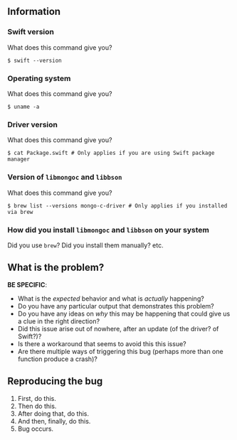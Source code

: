 <!--
  Make sure you have read CONTRIBUTING.md completely before you file a new
  issue! 

  If possible, try to determine if the bug is actually part of the Swift driver,
  or if the issue is actually from `libmongoc` or `libbson`. If so, you should
  file the issue with the representative projects.
-->

## Information

### Swift version

What does this command give you?
```
$ swift --version
```

### Operating system

What does this command give you?
```
$ uname -a
```

### Driver version

What does this command give you?
```
$ cat Package.swift # Only applies if you are using Swift package manager
```

### Version of `libmongoc` and `libbson`

What does this command give you?
```
$ brew list --versions mongo-c-driver # Only applies if you installed via brew
```

### How did you install `libmongoc` and `libbson` on your system
Did you use `brew`? Did you install them manually? etc.

## What is the problem? 

**BE SPECIFIC**:
* What is the _expected_ behavior and what is _actually_ happening?
* Do you have any particular output that demonstrates this problem?
* Do you have any ideas on _why_ this may be happening that could give us a
clue in the right direction?
* Did this issue arise out of nowhere, after an update (of the driver? of
Swift?)? 
* Is there a workaround that seems to avoid this this issue?
* Are there multiple ways of triggering this bug (perhaps more than one
function produce a crash)?

## Reproducing the bug

1. First, do this.
2. Then do this.
3. After doing that, do this.
4. And then, finally, do this.
5. Bug occurs.
